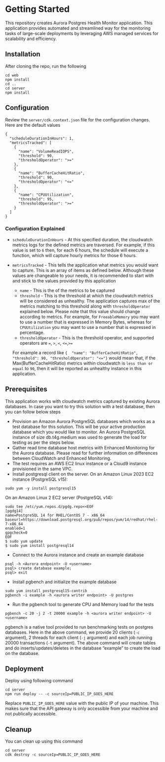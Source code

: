 # Getting Started

This repository creates Aurora Postgres Health Monitor application. This application provides automated and streamlined way for the monitoring tasks of large-scale deployments by leveraging AWS managed services for scalability and efficiency.

## Installation

After cloning the repo, run the following

```
cd web
npm install 
cd ..
cd server
npm install
```

## Configuration

Review the `server/cdk.context.json` file for the configuration changes. Here are the default values

```
{
  "scheduleDurationInHours": 1,
  "metricsTracked": [
    {
      "name": "VolumeReadIOPS",
      "threshold": 90,
      "thresholdOperator": ">="
    },
    {
      "name": "BufferCacheHitRatio",
      "threshold": 90,
      "thresholdOperator": "<="
    },
    {
      "name": "CPUUtilization",
      "threshold": 95,
      "thresholdOperator": ">="
    }
  ]
}
```

### Configuration Explained

* `scheduleDurationInHours` - At this specified duration, the cloudwatch metrics logs for the defined metrics are traversed. For example, if this value is set to `6` then, for each 6 hours, the schedule will execute a function, which will capture hourly metrics for those 6 hours.
* `metricsTracked` - This tells the application what metrics you would want to capture. This is an array of items as defined below. Although these values are changeable to your needs, it is recommended to start with and stick to the values provided by this application
  * `name` - This is the of the metrics to be captured
  * `threshold` - This is the threshold at which the cloudwatch metrics will be considered as unhealthy. The application captures max of the metrics matching to this threshold along with `thresholdOperator` explained below. Please note that this value should change according to metrics. For example, for `FreeableMemory` you may want to use a number that is expressed in Memory Bytes, whereas for `CPUUtilization` you may want to use a number that is expressed in percentage.
  * `thresholdOperator` - This is the threshold operator, and supported operators are `=`, `>`, `<`, `<=`,`>=`

  For example a record like
  `{  "name": "BufferCacheHitRatio",
      "threshold": 90,
      "thresholdOperator": "<="}` would mean that, if the Max(BufferCacheHitRatio) metrics within cloudwatch is `less than or equal` to `90`, then it will be reported as unhealthy instance in this application.

## Prerequisites

This application works with cloudwatch metrics captured by existing Aurora databases. In case you want to try this solution with a test database, then you can follow below steps

* Provision an Amazon Aurora PostgreSQL databases which works as a test database for this solution. This will be your active production database which you would like to monitor. An Aurora PostgreSQL instance of size db.t4g.medium was used to generate the load for testing as per the steps below.
* Gather read time database host metrics with Enhanced Monitoring for the Aurora database. Please read for further information on differences between CloudWatch and Enhanced Monitoring.
* The test requires an AWS EC2 linux instance or a Cloud9 instance provisioned in the same VPC.
* Install postgresql client on the server.
On an Amazon Linux 2023 EC2 instance (PostgreSQL v15):

```
sudo yum -y install postgresql15
```

On an Amazon Linux 2 EC2 server (PostgreSQL v14):

```
sudo tee /etc/yum.repos.d/pgdg.repo<<EOF 
[pgdg14] 
name=PostgreSQL 14 for RHEL/CentOS 7 - x86_64 baseurl=https://download.postgresql.org/pub/repos/yum/14/redhat/rhel-7-x86_64 
enabled=1 
gpgcheck=0 
EOF
$ sudo yum update
$ sudo yum install postgresql14 
```

* Connect to the Aurora instance and create an example database

```
psql -h <Aurora endpoint> -U <username>
psql> create database example;
psql> exit

```

* Install pgbench and initialize the example database 

```
sudo yum install postgresql15-contrib
pgbench -i example -h <aurora writer endpoint> -U postgres 
```
* Run the pgbench tool to generate CPU and Memory load for the tests

```
pgbench -c 20 -j 2 -t 20000 example -h <aurora writer endpoint> -U <username>
```

pgbench is a native tool provided to run benchmarking tests on postgres databases. Here in the above command, we provide 20 clients (`-c` argument), 2 threads for each client (`-j` argument) and each job running 20000 transactions (`-t` argument). The above command will create tables and do inserts/updates/deletes in the database “example” to create the load on the database.

## Deployment

Deploy using following command

```
cd server
npm run deploy -- -c sourceIp=PUBLIC_IP_GOES_HERE
```

Replace `PUBLIC_IP_GOES_HERE` value with the public IP of your machine. This makes sure that the API gateway is only accessible from your machine and not publically accessible.


## Cleanup

You can clean up using this command

```
cd server
cdk destroy -c sourceIp=PUBLIC_IP_GOES_HERE
```